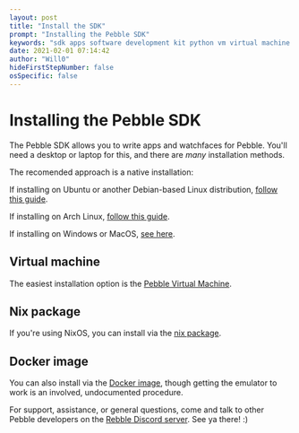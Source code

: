 ```yaml
---
layout: post
title: "Install the SDK"
prompt: "Installing the Pebble SDK"
keywords: "sdk apps software development kit python vm virtual machine write face watchface"
date: 2021-02-01 07:14:42
author: "Will0"
hideFirstStepNumber: false
osSpecific: false
---
```


# Installing the Pebble SDK

The Pebble SDK allows you to write apps and watchfaces for Pebble. You'll need a desktop or laptop for this, and there are *many* installation methods.   
   
The recomended approach is a native installation:    

If installing on Ubuntu or another Debian-based Linux distribution, [follow this guide](https://willow.systems/blog/pebble-sdk-installation-guide/).    

If installing on Arch Linux, [follow this guide](https://github.com/pebble-dev/RebbleOS/blob/master/docs/arch_build.md).    

If installing on Windows or MacOS, [see here](https://old.reddit.com/r/pebble/comments/9i9aqy/developing_for_pebble_without_cloudpebble_windows/).

## Virtual machine

The easiest installation option is the [Pebble Virtual Machine](https://willow.systems/pebble/vm).

## Nix package

If you're using NixOS, you can install via the [nix package](https://github.com/Sorixelle/pebble.nix).

## Docker image

You can also install via the [Docker image](https://hub.docker.com/r/rebble/pebble-sdk), though getting the emulator to work is an involved, undocumented procedure.


For support, assistance, or general questions, come and talk to other Pebble developers on the [Rebble Discord server](https://rebble.io/discord). See ya there! :)
